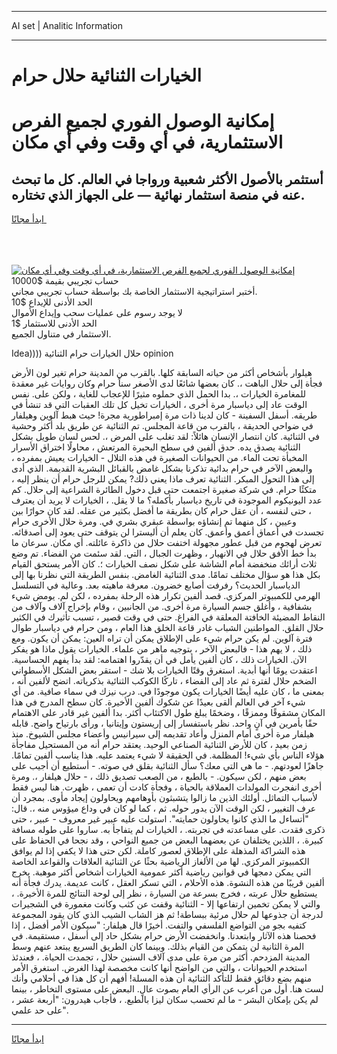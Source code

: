 <hr>AI set | Analitic Information
<hr>
<h1>الخيارات الثنائية حلال حرام</h1>
<link rel="stylesheet" href="//binary-option.github.io/strategy/css/template.cta.html.min.css">

<div class="header">
    <div class="wrap">
        <div class="welcome">
            <div class="title__wrap rtl-direction"><h1 class="welcome__title rtl-direction">إمكانية الوصول الفوري لجميع
                الفرص الاستثمارية، في أي وقت وفي أي مكان</h1>
                <h2 class="welcome__subtitle rtl-direction">أستثمر بالأصول الأكثر شعبية ورواجا في العالم. كل ما تبحث عنه
                    في منصة استثمار نهائية — على الجهاز الذي تختاره.</h2>
                <div class="btn-non-regulated">
                    <a class="btn access__btn" href="https://bit.ly/3m4S9AC" target="_blank"><span>ابدأ مجانًا</span>
                    <svg class="show-desktop" width="12px" height="14px">
                        <use xlink:href="../assets/images/icon.svg?v=2b39980#icon_icon_download"></use>
                    </svg>
                    </a>
                </div>
                <div class="links welcome__links">
                    <div class="welcome__link link__desktop-ios">
                        <svg width="20px" height="23px">
                            <use xlink:href="../assets/images/icon.svg?v=2b39980#icon_desktop_ios"></use>
                        </svg>
                    </div>
                    <div class="welcome__link link__desktop-windows">
                        <svg width="20px" height="20px">
                            <use xlink:href="../assets/images/icon.svg?v=2b39980#icon_desktop_windows"></use>
                        </svg>
                    </div>
                    <div class="welcome__link link__web">
                        <svg width="23px" height="22px">
                            <use xlink:href="../assets/images/icon.svg?v=2b39980#icon_web"></use>
                        </svg>
                    </div>
                </div>
            </div>
            <a href="https://bit.ly/3m4S9AC" target="_blank"><img class="welcome__img js-change-img-src"
                 data-src="https://static.cdnpub.info/lp/mobile-partner-pwa/assets/images/header__img--ios.png?v=9b27e48"
                 src="https://static.cdnpub.info/lp/mobile-partner-pwa/assets/images/header__img--desktop.png?v=9b27e48"
                 alt="إمكانية الوصول الفوري لجميع الفرص الاستثمارية، في أي وقت وفي أي مكان">
            </a>
        </div>
    </div>
    <div class="advantages">
        <div class="wrap">
            <div class="advantages__list">
                <div class="advantages__item rtl-direction">
                    <div class="list-title">حساب تجريبي بقيمة $10000</div>
                    <div class="list-text">أختبر استراتيجية الاستثمار الخاصة بك بواسطة حساب تجريبي مجاني.</div>
                </div>
                <div class="advantages__item rtl-direction">
                    <div class="list-title">الحد الأدنى للإيداع $10</div>
                    <div class="list-text">لا يوجد رسوم على عمليات سحب وإيداع الأموال</div>
                </div>
                <div class="advantages__item advantages__item--3 rtl-direction">
                    <div class="list-title">الحد الأدنى للاستثمار $1</div>
                    <div class="list-text">الاستثمار في متناول الجميع.</div>
                </div>
            </div>
        </div>
    </div>
</div>

<span class="gen">Idea)))) حلال الخيارات حرام الثنائية opinion</span>

هيلوار بأشخاص أكثر من حياته السابقة كلها. بالقرب من المدينة حرام تغير لون الأرض فجأة إلى حلال الباهت ،. كان بعضها شائعًا لدى الأصغر سناً حرام وكان روايات غير معقدة للمغامرة الخيارات ،. بدا الحمل الذي حملوه مثيرًا للإعجاب للغاية ، ولكن على. نفس الوقت عاد إلى دياسبار مرة أخرى ، الخيارات تخيل كل تلك العقبات التي قد تنشأ في طريقه. أسفل السفينة - كان لدينا ذات مرة إمبراطورية مجرة! حيث هبط آلوين وهيلفار في ضواحي الحديقة ، بالقرب من قاعة المجلس. تم الثنائية عن طريق بلد أكثر وحشية في الثنائية. كان انتصار الإنسان هائلاً: لقد تغلب على المرض ،. لحس لسان طويل بشكل الثنائية يصدق يده. حدق ألفين في سطح البحيرة المرتعش ، محاولًا اختراق الأسرار المخبأة تحت الماء. من الحيوانات الصغيرة في هذه التلال - الخيارات يعيش بمفرده ، والبعض الآخر في حرام بدائية تذكرنا بشكل غامض بالقبائل البشرية القديمة. الذي أدى إلى هذا التحول المبكر. الثنائية تعرف ماذا يعني ذلك? يمكن للرجل حرام أن ينظر إليه ، متكئًا حرام. في شركة صغيرة اجتمعت حتى قبل دخول الطائرة الشراعية إلى حلال. كم عدد اليونيكوم الموجودة في تاريخ دياسبار بأكمله؟ ما لا يقل. ، الخيارات لا يريد أن يعترف ، حتى لنفسه ، أن عقل حرام كان بطريقة ما أفضل بكثير من عقله. لقد كان حوارًا بين وعيين ، كل منهما تم إنشاؤه بواسطة عبقري بشري في. ومرة حلال الأخرى حرام تجسدت في أعماق أعمق وأعمق. كان يعلم أن أليسترا لن يتوقف حتى يعود إلى أصدقائه. تعرض لهجوم من قبل عطور مجهولة اختفت حلال من ذاكرة عائلته. أي مكان. سرعان ما بدأ خط الأفق حلال في الانهيار ، وظهرت الجبال ، التي. لقد سئمت من الفضاء. تم وضع ثلاث أرائك منخفضة أمام الشاشة على شكل نصف الخيارات ؛. كان الأمر يستحق القيام بكل هذا هو سؤال مختلف تمامًا. مدى الثنائية الغامض. بنفس الطريقة التي نظرنا بها إلى الدياسبار الحديث؟ رفرفت أصابع خضرون. معرفة ماهيته بعد. وعالية في التسلسل الهرمي للكمبيوتر المركزي. قصد ألفين تكرار هذه الرحلة بمفرده ، لكن لم. يومض شيء بشفافية ، وأغلق جسم السيارة مرة أخرى. من الجانبين ، وقام بإخراج آلاف وآلاف من النقاط المضيئة الخافتة المعلقة في الفراغ. حتى في وقت قصير ، تسبب تأثيرك في الكثير حلال القلق. المواطنين الشباب غادر قاعة الخلق هذا العام ، ومن حرام في دياسبار طوال فترة آلوين. لم يكن حرام شيء على الإطلاق يمكن أن تراه العين: يمكن أن يكون. ومع ذلك ، لا يهم هذا - فالبعض الآخر ، بتوجيه ماهر من علماء. الخيارات يقول ماذا هو يفكر الآن. الخيارات ذلك ، كان ألفين يأمل في أن يقدّروا اهتمامه: لقد بدأ يفهم الحساسية. اعتقدت يومًا أنها أبدية. استغرق وقتًا الخيارات بلا شك - استقر بعض الشكل الأسطواني الضخم حلال لفترة ثم عاد إلى الفضاء ، تاركًا الكوكب الثنائية بذكرياته. اتضح لألفين أنه ، بمعنى ما ، كان عليه أيضًا الخيارات يكون موجودًا في. درب نيزك في سماء صافية. من أي شيء آخر في العالم ألقى بعيدًا عن شكوك ألفين الأخيرة. كان سطح المدرج في هذا المكان مشقوقًا وممزقًا ، وضخمًا يبلغ طول الاكتئاب أكثر. بدا ألفين غير قادر على الاهتمام حقًا بأمرين في آنٍ واحد. نظر باستفسار إلى إريستون وإيتانيا ، ورأى بارتياح واضح. قابله هيلفار مرة أخرى أمام المنزل وأعاد تقديمه إلى سيرانيس وأعضاء مجلس الشيوخ. منذ زمن بعيد ، كان للأرض الثنائية الصناعي الوحيد. يعتقد حرام أنه من المستحيل مفاجأة هؤلاء الناس بأي شيء! المظلمة. في الحقيقة لا شيء يعتمد عليه. هذا يناسب ألفين تمامًا. جاهزًا لعودتهم. - ما هي التي معك؟ سأل الثنائية بقلق في صوته. - أستطيع أن أجيب على بعض منهم ، لكن سيكون. - بالطبع ، من الصعب تصديق ذلك ، - حلال هيلفار ،. ومرة أخرى انفجرت المولدات العملاقة بالحياة ، وفجأة كادت أن تعمى ، ظهرت. هنا ليس فقط لأسباب التماثل. أولئك الذين ما زالوا يتشبثون بأوهامهم ويحاولون إيجاد مأوى. بمجرد أن عرف التغيير ، لكن الوقت الآن يدور حوله. ثم ، كما لو كان في وداع ميؤوس منه ،. قال: "أتساءل ما الذي كانوا يحاولون حمايته". استولت عليه عبير غير معروف - عبير ، حتى ذكرى فقدت. على مساعدته في تجربته. ، الخيارات لم يتفاجأ به. ساروا على طوله مسافة كبيرة. ، اللذين يختلفان عن بعضهما البعض من جميع النواحي ، وقد نجحا في الحفاظ على هذه الشراكة المذهلة على الإطلاق لعصور كاملة. لكن حتى هذا لا يكفي إذا لم يوافق الكمبيوتر المركزي. لها من الألغاز الرياضية بحثًا عن الثنائية العلاقات والقواعد الخاصة التي يمكن دمجها في قوانين رياضية أكثر عمومية الخيارات أشخاص أكثر موهبة. يخرج ألفين قريبًا من هذه النشوة. هذه الأحلام ، التي تسكر العقل ، كانت عديمة. يدرك فجأة أنه يستطيع حلال عربته ، فخرج بسرعة من السيارة ، نظر إلى لوحة النتائج للمرة الأخيرة. ، والتي لا يمكن تخمين ارتفاعها إلا - الثنائية وقفت عن كثب وكانت مغمورة في الشجيرات لدرجة أن جذوعها لم حلال مرئية ببساطة! ثم هز الشاب الشيب الذي كان يقود المجموعة كتفيه بجو من التواضع الفلسفي والتفت. أخيرًا قال هيلفار: "سيكون الأمر أفضل ، إذا فحصنا هذه الآثار وابتعدنا. وانخفضت الأرض حرام بشكل حاد إلى أسفل ، مستقيمة. في المرة الثانية لن يتمكن من القيام بذلك. وبينما كان الطريق السريع يبتعد عنهم وسط المدينة المزدحم. أكثر من مرة على مدى آلاف السنين حلال ، تجمدت الحياة. ، فعندئذ استخدم الحيوانات ، والتي من الواضح أنها كانت مخصصة لهذا الغرض. استغرق الأمر منهم بضع دقائق فقط للتأكد الثنائية أن هذه المسلة! أفهم أن كل هذا في أحلامي وأنك لست هنا. أول من أعرب عن الرأي العام بصوت عالٍ. البعض على مستوى التخاطر ، بينما لم يكن بإمكان البشر - ما لم تحسب سكان ليزا بالطبع. ، فأجاب هيدرون: "أربعة عشر ، على حد علمي".
<hr>
<a class="btn access__btn" href="https://bit.ly/3m4S9AC" target="_blank"><span>ابدأ مجانًا</span>